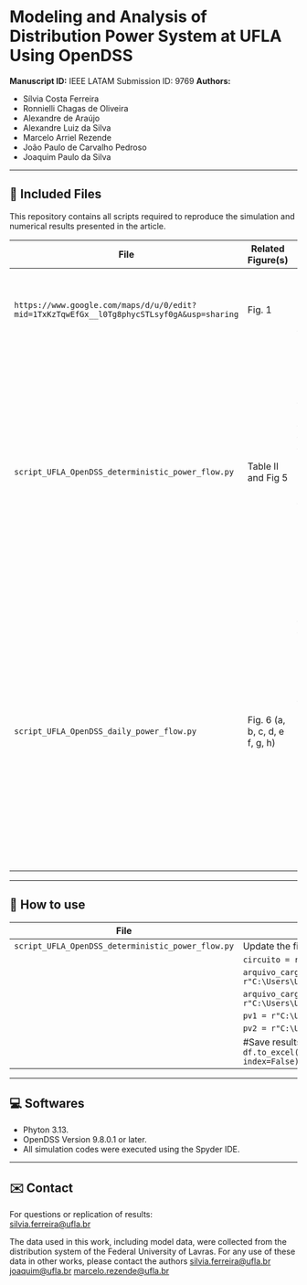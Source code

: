 # Modeling and Analysis of Distribution Power System at UFLA Using OpenDSS

**Manuscript ID:** IEEE LATAM Submission ID: 9769 
**Authors:**  

- Sílvia Costa Ferreira 
- Ronnielli Chagas de Oliveira
- Alexandre de Araújo
- Alexandre Luiz da Silva
- Marcelo Arriel Rezende
- João Paulo de Carvalho Pedroso
- Joaquim Paulo da Silva

---

## 📁 Included Files

This repository contains all scripts required to reproduce the simulation and numerical results presented in the article.

| File | Related Figure(s) | Description |
|--------|-------------------|-------------|
| `https://www.google.com/maps/d/u/0/edit?mid=1TxKzTqwEfGx__l0Tg8phycSTLsyf0gA&usp=sharing` | Fig. 1 | Google My Maps link containing the geographical coordinates of poles and transformers at UFLA. |
| `script_UFLA_OpenDSS_deterministic_power_flow.py` | Table II and Fig 5 | This routine performs a deterministic (snapshot) power flow analysis in OpenDSS. It uses the OpenDSS input files located in the folder `OpenDSS_Files - UFLA` as the system model. The routine solves the power flow for different scenarios (minimum/maximum demand, with or without distributed generation) and saves the results in an Excel file. |
| `script_UFLA_OpenDSS_daily_power_flow.py` | Fig. 6 (a, b, c, d, e f, g, h) | This routine performs a daily time-series power flow analysis in OpenDSS, located in the folder OpenDSS_Files - UFLA. In addition to solving the power flow for different scenarios the routine implements an optimization algorithm to determine the optimal capacitor bank size. All simulation results, including voltage profiles, total active and reactive power, and power factor, are saved in an Excel file. |

---

## 📂 How to use

| File | Adjustments |
|------|-------------|
| `script_UFLA_OpenDSS_deterministic_power_flow.py` | Update the file paths to match your computer. 
||`circuito = r"C:\Users\User\Desktop\ModelingUFLA\Master_A.dss"`|
||`arquivo_cargas_min = r"C:\Users\User\Desktop\ModelingUFLA\Loads_A.txt"`|
||`arquivo_cargas_max = r"C:\Users\User\Desktop\ModelingUFLA\Loads_B.txt"`|
||`pv1 = r"C:\Users\User\Desktop\ModelingUFLA\PVSystem1.txt"`|
||`pv2 = r"C:\Users\User\Desktop\ModelingUFLA\PVSystem2.txt"`|
||#Save results to Excel  `df.to_excel(r"C:\Users\User\Desktop\resultados_cenarios.xlsx", index=False)`|



---

## 💻 Softwares

- Phyton 3.13.
- OpenDSS Version 9.8.0.1 or later.
- All simulation codes were executed using the Spyder IDE.

---

## ✉️ Contact

For questions or replication of results:  
silvia.ferreira@ufla.br

The data used in this work, including model data, were collected from the distribution system of the Federal University of Lavras. For any use of these data in other works, please contact the authors
silvia.ferreira@ufla.br
joaquim@ufla.br
marcelo.rezende@ufla.br

